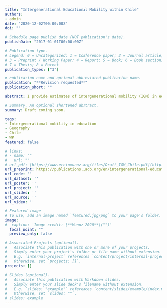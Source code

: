 ```yaml
---
title: "Intergenerational Educational Mobility within Chile"
authors:
- admin
date: "2020-12-02T00:00:00Z"
doi: ""

# Schedule page publish date (NOT publication's date).
publishDate: "2017-01-01T00:00:00Z"

# Publication type.
# Legend: 0 = Uncategorized; 1 = Conference paper; 2 = Journal article;
# 3 = Preprint / Working Paper; 4 = Report; 5 = Book; 6 = Book section;
# 7 = Thesis; 8 = Patent
publication_types: ["3"]

# Publication name and optional abbreviated publication name.
publication: "**Revision requested**"
publication_short: ""

abstract: I provide estimates of intergenerational mobility (IGM) in education at a disaggregated geographic level for Chile, a country with high school-level stratification by socioeconomic status and a decentralized administration of public schools. I document wide variation across municipalities. Relative mobility is correlated to the number of doctors, the number of students per teacher, and earnings inequality. Using a LASSO, I find that the share of students enrolled in public schools, the number of students per teacher, population density, and municipal budget are the strongest predictors of IGM. I also document within-country variability in how parental education is associated with other children’s outcomes.

# Summary. An optional shortened abstract.
summary: Draft coming soon.

tags:
- Intergenerational mobility in education
- Geography
- Chile
- WP
featured: false

# links:
# - name: ""
#   url: ""
# url_pdf: [https://www.erciomunoz.org/files/Draft_IGM_Chile.pdf](http://dx.doi.org/10.18235/0013513)
url_preprint: https://publications.iadb.org/en/intergenerational-educational-mobility-within-chile
url_code: ''
url_dataset: ''
url_poster: ''
url_project: ''
url_slides: ''
url_source: ''
url_video: ''

# Featured image
# To use, add an image named `featured.jpg/png` to your page's folder. 
image:
#  caption: 'Image credit: [**Munoz 2020**]("")'
  focal_point: ""
  preview_only: false

# Associated Projects (optional).
#   Associate this publication with one or more of your projects.
#   Simply enter your project's folder or file name without extension.
#   E.g. `internal-project` references `content/project/internal-project/index.md`.
#   Otherwise, set `projects: []`.
projects: []

# Slides (optional).
#   Associate this publication with Markdown slides.
#   Simply enter your slide deck's filename without extension.
#   E.g. `slides: "example"` references `content/slides/example/index.md`.
#   Otherwise, set `slides: ""`.
# slides: example
---
```

